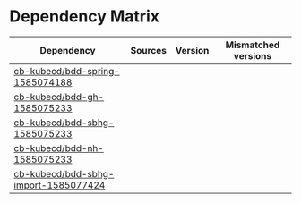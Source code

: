 # Dependency Matrix

Dependency | Sources | Version | Mismatched versions
---------- | ------- | ------- | -------------------
[cb-kubecd/bdd-spring-1585074188](https://github.com/cb-kubecd/bdd-spring-1585074188.git) |  | []() | 
[cb-kubecd/bdd-gh-1585075233](https://github.com/cb-kubecd/bdd-gh-1585075233.git) |  | []() | 
[cb-kubecd/bdd-sbhg-1585075233](https://github.com/cb-kubecd/bdd-sbhg-1585075233.git) |  | []() | 
[cb-kubecd/bdd-nh-1585075233](https://github.com/cb-kubecd/bdd-nh-1585075233.git) |  | []() | 
[cb-kubecd/bdd-sbhg-import-1585077424](https://github.com/cb-kubecd/bdd-sbhg-import-1585077424.git) |  | []() | 
